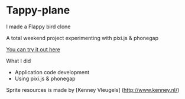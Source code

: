 Tappy-plane
===========

I made a Flappy bird clone  
  
A total weekend project experimenting with pixi.js & phonegap   
  
[You can try it out here](http://jelofsson.github.io/tappy-plane/)   
  
What I did  
- Application code development  
- Using pixi.js & phonegap  
  
Sprite resources is made by [Kenney Vleugels] (http://www.kenney.nl/)
